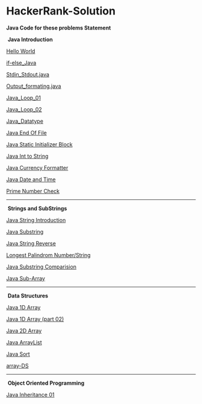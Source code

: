 # HackerRank-Solution



**Java Code for these problems Statement**



​																	**Java Introduction**



[Hello World](https://github.com/mohitsingla123/Hackerrank-Solution/blob/master/Java%20Introduction/Hello_World.java)

[if-else_Java](https://github.com/mohitsingla123/Hackerrank-Solution/blob/master/Java%20Introduction/ifelse.java)

[Stdin_Stdout.java](https://github.com/mohitsingla123/Hackerrank-Solution/blob/master/Java%20Introduction/Stdin_Stdout.java)

[Output_formating.java](https://github.com/mohitsingla123/Hackerrank-Solution/blob/master/Java%20Introduction/Output_Formatting.java)

[Java_Loop_01](https://github.com/mohitsingla123/Hackerrank-Solution/blob/master/Java%20Introduction/Java_Loop01.java)

[Java_Loop_02](https://github.com/mohitsingla123/Hackerrank-Solution/blob/master/Java%20Introduction/java_loop_02.java)

[Java_Datatype](https://github.com/mohitsingla123/Hackerrank-Solution/blob/master/Java%20Introduction/Java_Datatype.java)

[Java End Of File](https://github.com/mohitsingla123/Hackerrank-Solution/blob/master/Java%20Introduction/End_of_file.java)

[Java Static Initializer Block](https://github.com/mohitsingla123/Hackerrank-Solution/blob/master/Java%20Introduction/Java_Static_Initializer_Block.java)

[Java Int to String](https://github.com/mohitsingla123/Hackerrank-Solution/blob/master/Java%20Introduction/Java_Int_to_String.java)

[Java Currency Formatter](https://github.com/mohitsingla123/Hackerrank-Solution/blob/master/Java%20Introduction/Java_Currency_Formatter.java)

[Java Date and Time](https://github.com/mohitsingla123/Hackerrank-Solution/blob/master/Java%20Introduction/Java_Date_and_Time.java)

[Prime Number Check](https://github.com/mohitsingla123/Hackerrank-Solution/blob/master/Java%20Introduction/Primality_check.java)

__________________________________________________________________________________________________________________________________________________________________





​																**Strings and SubStrings**



[Java String Introduction](https://github.com/mohitsingla123/Hackerrank-Solution/blob/master/Strings%20and%20Substring/Java_Strings_Introduction.java)

[Java Substring](https://github.com/mohitsingla123/Hackerrank-Solution/blob/master/Strings%20and%20Substring/Java_Substring_intro.java)

[Java String Reverse](https://github.com/mohitsingla123/Hackerrank-Solution/blob/master/Strings%20and%20Substring/Java_String_Reverse.java)

[Longest Palindrom Number/String](https://github.com/mohitsingla123/Hackerrank-Solution/blob/master/Java%20Introduction/LongestPalinSubstring.java)

[Java Substring Comparision](https://github.com/mohitsingla123/Hackerrank-Solution/blob/master/Strings%20and%20Substring/Java_Substring_Comparisons.java)

[Java Sub-Array](https://github.com/mohitsingla123/Hackerrank-Solution/blob/master/Arrays/SubArray.java)

_________________________________________________________________________________________________________________________________________________________________




​																			**Data Structures**


 [Java 1D Array](https://github.com/mohitsingla123/Hackerrank-Solution/blob/master/Arrays/1_D_array.java)

 [Java 1D Array (part 02)](https://github.com/mohitsingla123/Hackerrank-Solution/blob/master/Arrays/Java_1D_Array_Part_2.java)

 [Java 2D Array](https://github.com/mohitsingla123/Hackerrank-Solution/blob/master/Arrays/Java_2_D_array.java)

 [Java ArrayList](https://github.com/mohitsingla123/Hackerrank-Solution/tree/master/Arrays)

 [Java Sort](https://github.com/mohitsingla123/Hackerrank-Solution/blob/master/Arrays/Java_sort.java)
 
 [array-DS](https://github.com/mohitsingla123/Hackerrank-Solution/blob/master/Arrays/array-ds.java)





_________________________________________________________________________________________________________________________________________________________________



​													     		**Object Oriented Programming**



[Java Inheritance 01](https://github.com/mohitsingla123/Hackerrank-Solution/blob/master/Object%20Oriented%20Programming/Java_Inheritance_I.java)



